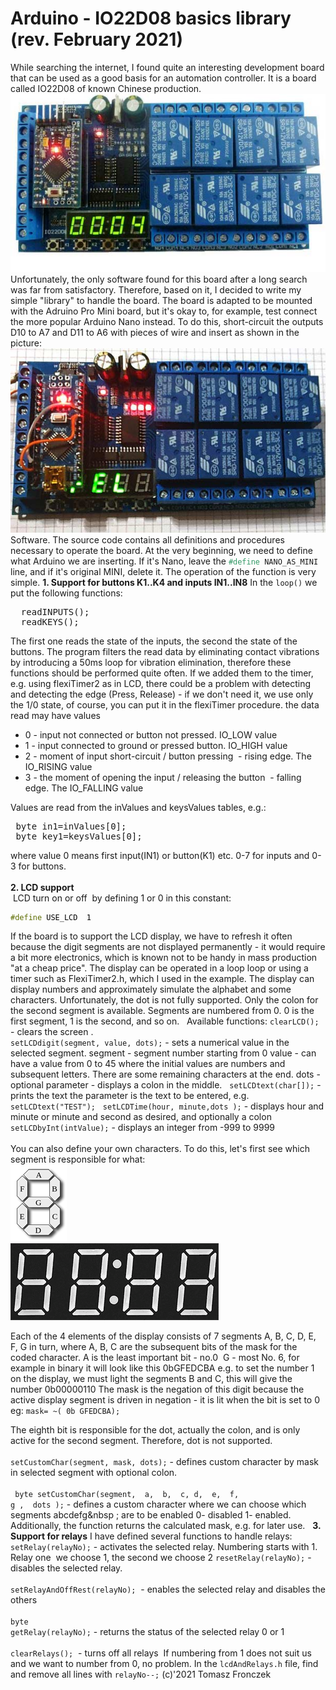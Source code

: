 <h1>Arduino - IO22D08 basics library (rev. February 2021)</h1>
While searching the internet, I found quite an interesting development board that can be used as a good basis for an automation controller. It is a board called IO22D08 of known Chinese production.
<img src="img/IO22D08.jpg" >
Unfortunately, the only software found for this board after a long search was far from satisfactory. Therefore, based on it, I decided to write my simple "library" to handle the board.
The board is adapted to be mounted with the Adruino Pro Mini board, but it's okay to, for example, test connect the more popular Arduino Nano instead. To do this, short-circuit the outputs D10 to A7 and D11 to A6 with pieces of wire and insert as shown in the picture:
<img src="img/IO22D08-NANO.jpg">
Software.
The source code contains all definitions and procedures necessary to operate the board.
At the very beginning, we need to define what Arduino we are inserting. If it's Nano, leave the <code><span style="color: #339966;">#define</span> NANO_AS_MINI</code> line, and if it's original MINI, delete it.
The operation of the function is very simple.
<strong>1. Support for buttons K1..K4 and inputs IN1..IN8</strong>
In the <code>loop()</code> we put the following functions:
<pre>&nbsp; readINPUTS();<br>&nbsp; readKEYS();</pre>
The first one reads the state of the inputs, the second the state of the buttons. The program filters the read data by eliminating contact vibrations by introducing a 50ms loop for vibration elimination, therefore these functions should be performed quite often. If we added them to the timer, e.g. using flexiTimer2 as in LCD, there could be a problem with detecting and detecting the edge (Press, Release) - if we don't need it, we use only the 1/0 state, of course, you can put it in the flexiTimer procedure.
the data read may have values
<ul>
<li>0 - input not connected or button not pressed. IO_LOW value </li>
<li>1 - input connected to ground or pressed button. IO_HIGH value</li>
<li>2 - moment of input short-circuit / button pressing&nbsp; - rising edge. The IO_RISING value</li>
<li >3 - the moment of opening the input / releasing the button&nbsp; - falling edge. The IO_FALLING value</li>
</ul>

Values are read from the inValues and keysValues tables, e.g.:
<pre>&nbsp;byte in1=inValues[0]; <br>&nbsp;byte key1=keysValues[0]; </pre>
where value 0 means first input(IN1) or button(K1)  etc. 0-7 for inputs and 0-3 for buttons. 
&nbsp;<br>&nbsp;<br>
<strong>2. LCD support</strong><br>
&nbsp;LCD turn on or off&nbsp; by defining 1 or 0 in this constant:
<pre><code><span style="color: #5e6d03;">#define</span> <span style="color: #000000;">USE_LCD</span> <span style="color: #000000;"> 1</span></code>
</pre>
If the board is to support the LCD display, we have to refresh it often because the digit segments are not displayed permanently - it would require a bit more electronics, which is known not to be handy in mass production "at a cheap price".
The display can be operated in a loop loop or using a timer such as FlexiTimer2.h, which I used in the example.
The display can display numbers and approximately simulate the alphabet and some characters.
Unfortunately, the dot is not fully supported. Only the colon for the second segment is available.
Segments are numbered from 0. 0 is the first segment, 1 is the second, and so on.
&nbsp;
Available functions:
<code>clearLCD();</code> - clears the screen .
<br><code>setLCDdigit(segment, value, dots);</code> - sets a numerical value in the selected segment.
segment - segment number starting from 0
value - can have a value from 0 to 45 where the initial values are numbers and subsequent letters. There are some remaining characters at the end.
dots - optional parameter - displays a colon in the middle.
&nbsp;
<code>setLCDtext(char[]);</code> - prints the text
the parameter is the text to be entered, e.g. <code>setLCDtext("TEST");</code>
&nbsp;
<code>setLCDTime(hour, minute,dots );</code> - displays hour and minute or minute and second as desired, and optionally a colon
<br><code>setLCDbyInt(intValue);</code> - displays an integer from -999 to 9999<br><br>You can also define your own characters. To do this, let's first see which segment is responsible for what:<br>
<img class="cimg" src="img/7seg.png" alt=""><br>
<img class="cimg" src="img/4x7seg.png" alt=""><br>

Each of the 4 elements of the display consists of 7 segments A, B, C, D, E, F, G in turn, where A, B, C are the subsequent bits of the mask for the coded character. A is the least important bit - no.0&nbsp; G - most No. 6, for example in binary it will look like this 0bGFEDCBA
e.g. to set the number 1 on the display, we must light the segments B and C, this will give the number 0b00000110
The mask is the negation of this digit because the active display segment is driven in negation - it is lit when the bit is set to 0
eg: <code>mask= ~( 0b GFEDCBA);</code>
  
The eighth bit is responsible for the dot, actually the colon, and is only active for the second segment. Therefore, dot is not supported.<br><br><code>setCustomChar(segment, mask, dots);</code> - defines custom character by mask in selected segment with optional colon.<br><br><code> byte setCustomChar(segment,&nbsp; a,&nbsp; b,&nbsp; c, d,&nbsp; e,&nbsp; f,&nbsp; g ,&nbsp; dots );</code> - defines a custom character where we can choose which segments abcdefg&nbsp ; are to be enabled 0- disabled 1- enabled.<br>Additionally, the function returns the calculated mask, e.g. for later use.
&nbsp;
<strong>3. Support for relays</strong>
I have defined several functions to handle relays:
<code>setRelay(relayNo);</code> - activates the selected relay. Numbering starts with 1. Relay one&nbsp; we choose 1, the second we choose 2
<code>resetRelay(relayNo);</code> - disables the selected relay.<br><br><code>setRelayAndOffRest(relayNo);</code>&nbsp; - enables the selected relay and disables the others<br><br><code>byte getRelay(relayNo);</code> - returns the status of the selected relay 0 or 1<br><br><code>clearRelays();</code >&nbsp; - turns off all relays
&nbsp;If numbering from 1 does not suit us and we want to number from 0, no problem. In the <code>lcdAndRelays.h</code> file, find and remove all lines with <code>relayNo--;</code>
  (c)'2021 Tomasz Fronczek

